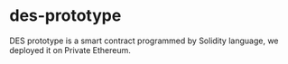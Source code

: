 # des-prototype
DES prototype is a smart contract programmed by Solidity language, we deployed it on Private Ethereum.
